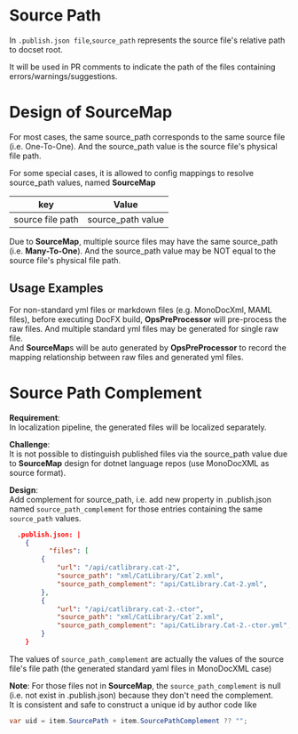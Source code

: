 # Source Path

In `.publish.json file`,`source_path` represents the source file's relative path to docset root.

It will be used in PR comments to indicate the path of the files containing errors/warnings/suggestions.


# Design of SourceMap

For most cases, the same source_path corresponds to the same source file (i.e. One-To-One). And the source_path value is the source file's physical file path.

For some special cases, it is allowed to config mappings to resolve source_path values, named **SourceMap**  

|  key             |  Value            |
|------------------|-------------------|
| source file path | source_path value |

Due to **SourceMap**, multiple source files may have the same source_path (i.e. **Many-To-One**). And the source_path value may be NOT equal to the source file's physical file path.

## Usage Examples

For non-standard yml files or markdown files (e.g. MonoDocXml, MAML files), before executing DocFX build, **OpsPreProcessor** will pre-process the raw files.
And multiple standard yml files may be generated for single raw file.   
And **SourceMap**s will be auto generated by **OpsPreProcessor** to record the mapping relationship between raw files and generated yml files.



# Source Path Complement

**Requirement**:   
In localization pipeline, the generated files will be localized separately.   

**Challenge**:   
It is not possible to distinguish published files via the source_path value due to **SourceMap** design for dotnet language repos (use MonoDocXML as source format).

**Design**:    
Add complement for source_path, i.e. add new property in .publish.json named `source_path_complement` for those entries containing the same `source_path` values.


```json
  .publish.json: |
    {
          "files": [
        {
            "url": "/api/catlibrary.cat-2",
            "source_path": "xml/CatLibrary/Cat`2.xml",
            "source_path_complement": "api/CatLibrary.Cat-2.yml",            
        },     
        {
            "url": "/api/catlibrary.cat-2.-ctor",            
            "source_path": "xml/CatLibrary/Cat`2.xml",
            "source_path_complement": "api/CatLibrary.Cat-2.-ctor.yml",           
        }
    }
```

The values of `source_path_complement` are actually the values of the source file's file path (the generated standard yaml files in MonoDocXML case)

**Note**: For those files not in **SourceMap**, the `source_path_complement` is null (i.e. not exist in .publish.json) because they don't need the complement.  
It is consistent and safe to construct a unique id by author code like  
```csharp
var uid = item.SourcePath + item.SourcePathComplement ?? "";
```
